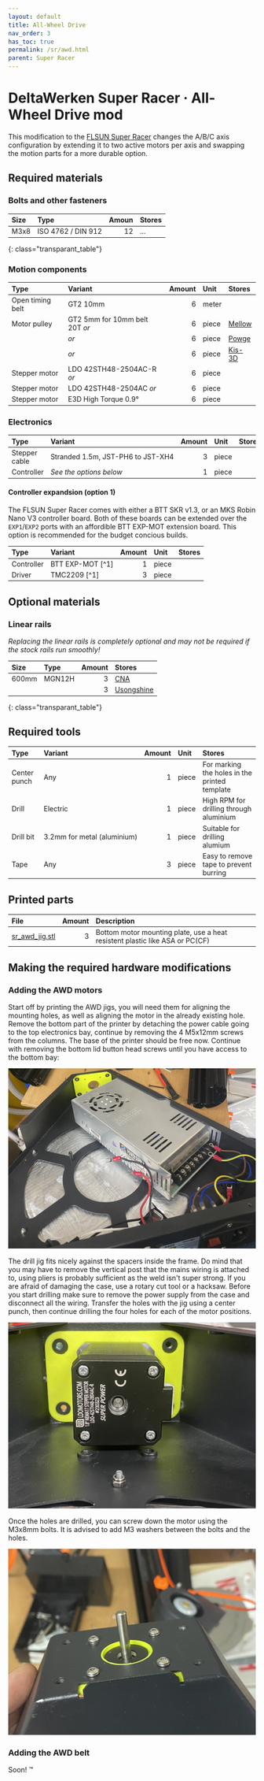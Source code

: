 ```yaml
---
layout: default
title: All-Wheel Drive
nav_order: 3
has_toc: true
permalink: /sr/awd.html
parent: Super Racer
---
```


# DeltaWerken Super Racer &middot; All-Wheel Drive mod

This modification to the [FLSUN Super Racer] changes the A/B/C axis configuration by extending it to two active motors per axis and swapping the motion parts for a more durable option.

[FLSUN Super Racer]: https://s.click.aliexpress.com/e/_DCdslDF

## Required materials

### Bolts and other fasteners

| Size  | Type                            | Amoun |                           Stores                            |
|:------|:--------------------------------|------:|:------------------------------------------------------------|
| M3x8  | <nobr>ISO 4762 / DIN 912</nobr> |    12 | ...                                                         |
{: class="transparant_table"}

### Motion components

| Type             | Variant                           | Amount | Unit  |                           Stores                            |
|:-----------------|:----------------------------------|-------:|:------|:------------------------------------------------------------|
| Open timing belt | GT2 10mm                          |      6 | meter |
| Motor pulley     | GT2 5mm for 10mm belt 20T *or*    |      6 | piece | [Mellow][Mellow pulley]                                     |
|                  | *or*                              |      6 | piece | [Powge][Powge pulley]                                       |
|                  | *or*                              |      6 | piece | [Kis-3D][Kis3D pulley]                                      |
| Stepper motor    | LDO 42STH48-2504AC-R *or*         |      6 | piece |                                                             |
| Stepper motor    | LDO 42STH48-2504AC *or*           |      6 | piece |                                                             |
| Stepper motor    | E3D High Torque 0.9&deg;          |      6 | piece |                                                             |

[Mellow pulley]: https://s.click.aliexpress.com/e/_DBVXpd7
[Powge pulley]:  https://s.click.aliexpress.com/e/_DFSRV4Z
[Kis3D pulley]:  https://www.kis3d.de/KiS-3d-2GT--9-20-5-Drive-wheel.html

### Electronics

| Type             | Variant                                        | Amount | Unit  |                           Stores                            |
|:-----------------|:-----------------------------------------------|-------:|:------|:------------------------------------------------------------|
| Stepper cable    | <nobr>Stranded 1.5m, JST-PH6 to JST-XH4</nobr> |      3 | piece |                                                             |
| Controller       | *See the options below*                        |      1 | piece |                                                             |

#### Controller expandsion (option 1)

The FLSUN Super Racer comes with either a BTT SKR v1.3, or an MKS Robin Nano V3 controller board. Both of these boards can be extended over the `EXP1`/`EXP2` ports with an affordible BTT EXP-MOT extension board. This option is recommended for the budget concious builds.

| Type             | Variant                             | Amount | Unit  |                           Stores                            |
|:-----------------|:------------------------------------|-------:|:------|:------------------------------------------------------------|
| Controller       | BTT EXP-MOT [^1]                    |      1 | piece |                                                             |
| Driver           | TMC2209 [^1]                        |      3 | piece |                                                             |

## Optional materials

### Linear rails

*Replacing the linear rails is completely optional and may not be required if the stock rails run smoothly!*

| Size  | Type                | Amount |                        Stores                         |
|:------|:--------------------|-------:|:------------------------------------------------------|
| 600mm | <nobr>MGN12H</nobr> |      3 | [CNA]                                                 |
|       |                     |      3 | [Usongshine]                                          |
{: class="transparant_table"}

[CNA]: https://s.click.aliexpress.com/e/_DClUAhJ
[Usongshine]: https://s.click.aliexpress.com/e/_DExvjOd

## Required tools

| Type             | Variant                           | Amount | Unit  |                           Stores                         |
|:-----------------|:----------------------------------|-------:|:------|:---------------------------------------------------------|
| Center punch     | Any                               |      1 | piece | For marking the holes in the printed template            |
| Drill            | Electric                          |      1 | piece | High RPM for drilling through aluminium                  |
| Drill bit        | <nobr>3.2mm for metal (aluminium) </nobr> |      1 | piece | Suitable for drilling alumium                            |        
| Tape             | Any                               |      3 | piece | Easy to remove tape to prevent burring                   |

## Printed parts

| File             | Amount | Description                                                                  |
|:-----------------|-------:|:-----------------------------------------------------------------------------|
| [sr_awd_jig.stl] |      3 | Bottom motor mounting plate, use a heat resistent plastic like ASA or PC(CF) |

[sr_awd_jig.stl]: https://github.com/DeltaWerken/SuperRacer/blob/main/stl/tools/sr_awd_jig_x3.stl

## Making the required hardware modifications

### Adding the AWD motors

Start off by printing the AWD jigs, you will need them for aligning the mounting holes, as well as aligning the motor in the already existing hole. Remove
the bottom part of the printer by detaching the power cable going to the top electronics bay, continue by removing the 4 M5x12mm screws from the columns. The
base of the printer should be free now. Continue with removing the bottom lid button head screws until you have access to the bottom bay:

![SR AWD overview](/assets/images/sr/sr_awd_overview.jpg)

The drill jig fits nicely against the spacers inside the frame. Do mind that you may have to remove the vertical post that the mains wiring is attached to,
using pliers is probably sufficient as the weld isn't super strong. If you are afraid of damaging the case, use a rotary cut tool or a hacksaw. Before you
start drilling make sure to remove the power supply from the case and disconnect all the wiring. Transfer the holes with the jig using a center punch, then
continue drilling the four holes for each of the motor positions.

![SR AWD jig](/_site/assets/images/sr/sr_awd_motor.jpg)

Once the holes are drilled, you can screw down the motor using the M3x8mm bolts. It is advised to add M3 washers between the bolts and the holes.

![SR AWD motor mounted](/_site/assets/images/sr/sr_awd_motor_screws.jpg)


### Adding the AWD belt

Soon! &trade;
